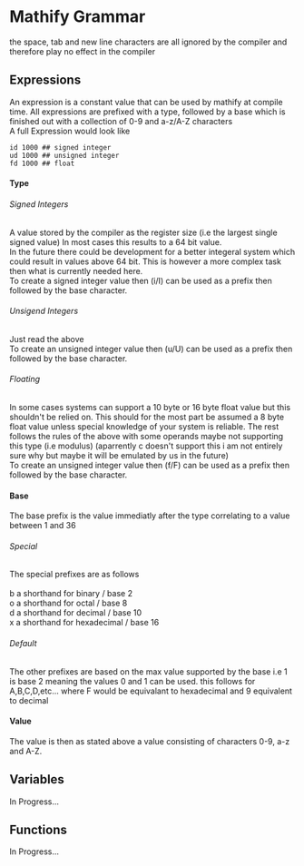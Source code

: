 # Mathify Grammar
the space, tab and new line characters are all ignored by the compiler and therefore play no effect in the compiler

## Expressions
An expression is a constant value that can be used by mathify at compile time.
All expressions are prefixed with a type, followed by a base which is finished out with a collection of 0-9 and a-z/A-Z characters <br>
A full Expression would look like
```
id 1000 ## signed integer
ud 1000 ## unsigned integer
fd 1000 ## float
```

#### Type
###### Signed Integers
A value stored by the compiler as the register size (i.e the largest single signed value)
In most cases this results to a 64 bit value.
<br>
In the future there could be development for a better integeral system which could result in values above 64 bit.
This is however a more complex task then what is currently needed here.
<br>
To create a signed integer value then (i/I) can be used as a prefix then followed by the base character.

###### Unsigend Integers
Just read the above
<br>
To create an unsigned integer value then (u/U) can be used as a prefix then followed by the base character.

###### Floating
In some cases systems can support a 10 byte or 16 byte float value but this shouldn't be relied on.
This should for the most part be assumed a 8 byte float value unless special knowledge of your system is reliable.
The rest follows the rules of the above with some operands maybe not supporting this type (i.e modulus)
(aparrently c doesn't support this i am not entirely sure why but maybe it will be emulated by us in the future)
<br>
To create an unsigned integer value then (f/F) can be used as a prefix then followed by the base character.

#### Base
The base prefix is the value immediatly after the type correlating to a value between 1 and 36

###### Special
The special prefixes are as follows <br>
<br>
b a shorthand for binary / base 2 <br>
o a shorthand for octal / base 8 <br>
d a shorthand for decimal / base 10 <br>
x a shorthand for hexadecimal / base 16 <br>

###### Default
The other prefixes are based on the max value supported by the base
i.e 1 is base 2 meaning the values 0 and 1 can be used.
this follows for A,B,C,D,etc... where F would be equivalant to hexadecimal and 9 equivalent to decimal

#### Value
The value is then as stated above a value consisting of characters 0-9, a-z and A-Z.

## Variables
In Progress...

## Functions
In Progress...
